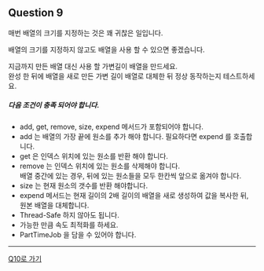 ## Question 9

매번 배열의 크기를 지정하는 것은 꽤 귀찮은 일입니다.

배열의 크기를 지정하지 않고도 배열을 사용 할 수 있으면 좋겠습니다.

지금까지 만든 배열 대신 사용 할 가변길이 배열을 만드세요.<br>완성 한 뒤에 배열을 새로 만든 가변 길이 배열로 대체한 뒤 정상 동작하는지 테스트하세요.

##### 다음 조건이 충족 되어야 합니다.
- add, get, remove, size, expend 메서드가 포함되어야 합니다.
- add 는 배열의 가장 끝에 원소를 추가 해야 합니다. 필요하다면 expend 를 호출합니다.
- get 은 인덱스 위치에 있는 원소를 반환 해야 합니다.
- remove 는 인덱스 위치에 있는 원소를 삭제해야 합니다.<br>배열 중간에 있는 경우, 뒤에 있는 원소들을 모두 한칸씩 앞으로 옮겨야 합니다.
- size 는 현재 원소의 갯수를 반환 해야합니다.
- expend 메서드는 현재 길이의 2배 길이의 배열을 새로 생성하여 값을 복사한 뒤, <br>원본 배열을 대체합니다.
- Thread-Safe 하지 않아도 됩니다.
- 가능한 만큼 속도 최적화를 하세요.
- PartTimeJob 을 담을 수 있어야 합니다.

* * *

[Q10로 가기](Q10.md)
